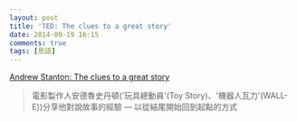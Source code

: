 ```yaml
---
layout: post
title: 'TED: The clues to a great story'
date: 2014-09-19 16:15
comments: true
tags: [思語]
---
```

[Andrew Stanton: The clues to a great story](http://www.ted.com/talks/andrew_stanton_the_clues_to_a_great_story)

> 電影製作人安德魯史丹頓('玩具總動員'(Toy Story)、'機器人瓦力'(WALL-E))分享他對說故事的經驗 — 以從結尾開始回到起點的方式


